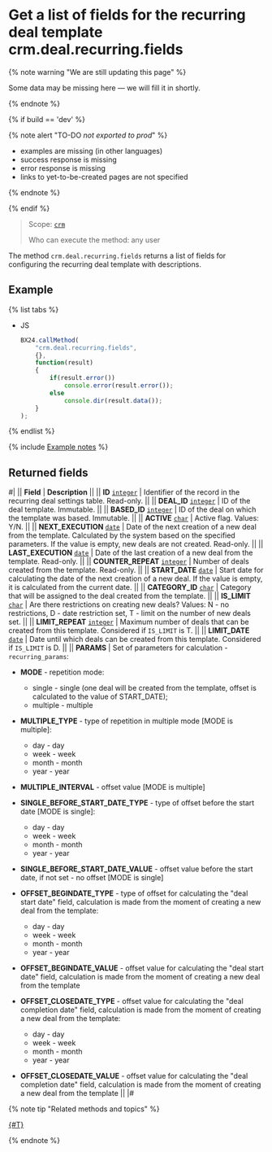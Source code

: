 # Get a list of fields for the recurring deal template crm.deal.recurring.fields

{% note warning "We are still updating this page" %}

Some data may be missing here — we will fill it in shortly.

{% endnote %}

{% if build == 'dev' %}

{% note alert "TO-DO _not exported to prod_" %}

- examples are missing (in other languages)
- success response is missing
- error response is missing
- links to yet-to-be-created pages are not specified

{% endnote %}

{% endif %}

> Scope: [`crm`](../../../scopes/permissions.md)
>
> Who can execute the method: any user

The method `crm.deal.recurring.fields` returns a list of fields for configuring the recurring deal template with descriptions.

## Example

{% list tabs %}

- JS

    ```js
    BX24.callMethod(
        "crm.deal.recurring.fields",
        {},
        function(result)
        {
            if(result.error())
                console.error(result.error());
            else
                console.dir(result.data());
        }
    );
    ```

{% endlist %}

{% include [Example notes](../../../../_includes/examples.md) %}

## Returned fields

#|
|| **Field** | **Description** ||
|| **ID**
[`integer`](../../../data-types.md) | Identifier of the record in the recurring deal settings table. Read-only. ||
|| **DEAL_ID**
[`integer`](../../../data-types.md) | ID of the deal template. Immutable. ||
|| **BASED_ID**
[`integer`](../../../data-types.md) | ID of the deal on which the template was based. Immutable. ||
|| **ACTIVE**
[`char`](../../../data-types.md) | Active flag. Values: Y/N. ||
|| **NEXT_EXECUTION**
[`date`](../../../data-types.md) | Date of the next creation of a new deal from the template. Calculated by the system based on the specified parameters. If the value is empty, new deals are not created. Read-only. ||
|| **LAST_EXECUTION**
[`date`](../../../data-types.md) | Date of the last creation of a new deal from the template. Read-only. ||
|| **COUNTER_REPEAT**
[`integer`](../../../data-types.md) | Number of deals created from the template. Read-only. ||
|| **START_DATE**
[`date`](../../../data-types.md) | Start date for calculating the date of the next creation of a new deal. If the value is empty, it is calculated from the current date. ||
|| **CATEGORY_ID**
[`char`](../../../data-types.md) | Category that will be assigned to the deal created from the template. ||
|| **IS_LIMIT**
[`char`](../../../data-types.md) | Are there restrictions on creating new deals? Values: N - no restrictions, D - date restriction set, T - limit on the number of new deals set. ||
|| **LIMIT_REPEAT**
[`integer`](../../../data-types.md) | Maximum number of deals that can be created from this template. Considered if `IS_LIMIT` is T. ||
|| **LIMIT_DATE**
[`date`](../../../data-types.md) | Date until which deals can be created from this template. Considered if `IS_LIMIT` is D. ||
|| **PARAMS** | Set of parameters for calculation - `recurring_params`:

- **MODE** - repetition mode:
    - single - single (one deal will be created from the template, offset is calculated to the value of START_DATE);
    - multiple - multiple

- **MULTIPLE_TYPE** - type of repetition in multiple mode [MODE is multiple]:
    - day - day
    - week - week
    - month - month
    - year - year

- **MULTIPLE_INTERVAL** - offset value [MODE is multiple]

- **SINGLE_BEFORE_START_DATE_TYPE** - type of offset before the start date [MODE is single]:
    - day - day
    - week - week
    - month - month
    - year - year

- **SINGLE_BEFORE_START_DATE_VALUE** - offset value before the start date, if not set - no offset [MODE is single]

- **OFFSET_BEGINDATE_TYPE** - type of offset for calculating the "deal start date" field, calculation is made from the moment of creating a new deal from the template:
    - day - day
    - week - week
    - month - month
    - year - year

- **OFFSET_BEGINDATE_VALUE** - offset value for calculating the "deal start date" field, calculation is made from the moment of creating a new deal from the template

- **OFFSET_CLOSEDATE_TYPE** - offset value for calculating the "deal completion date" field, calculation is made from the moment of creating a new deal from the template:
    - day - day
    - week - week
    - month - month
    - year - year

- **OFFSET_CLOSEDATE_VALUE** - offset value for calculating the "deal completion date" field, calculation is made from the moment of creating a new deal from the template ||
|#

{% note tip "Related methods and topics" %}

[{#T}](./crm-deal-recurring-add.md)

{% endnote %}